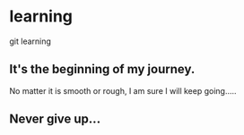 # learning
git learning
## It's the beginning of my journey.
No matter it is smooth or rough, I am sure I will keep going.....
## Never give up...
